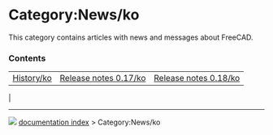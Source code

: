# Category:News/ko
This category contains articles with news and messages about FreeCAD.

### Contents

|     |     |     |
| --- | --- | --- |
| [History/ko](History/ko.md) | [Release notes 0.17/ko](Release_notes_0.17/ko.md) | [Release notes 0.18/ko](Release_notes_0.18/ko.md) |
|



---
![](images/Right_arrow.png) [documentation index](../README.md) > Category:News/ko
